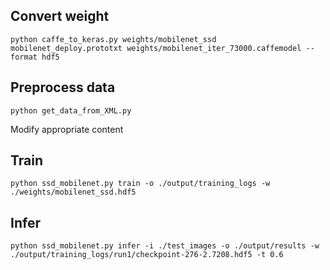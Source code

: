 ## Convert weight
```
python caffe_to_keras.py weights/mobilenet_ssd mobilenet_deploy.prototxt weights/mobilenet_iter_73000.caffemodel --format hdf5
```
## Preprocess data
```
python get_data_from_XML.py
```   
Modify appropriate content 
## Train
```
python ssd_mobilenet.py train -o ./output/training_logs -w ./weights/mobilenet_ssd.hdf5
```
## Infer
```
python ssd_mobilenet.py infer -i ./test_images -o ./output/results -w ./output/training_logs/run1/checkpoint-276-2.7208.hdf5 -t 0.6
```
